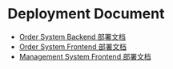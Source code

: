 # Deployment Document

- [Order System Backend 部署文档](https://github.com/make-money-sysu/server/blob/master/deploy.md)
- [Order System Frontend 部署文档](https://github.com/rookies-sysu/Order-System-Frontend)
- [Management System Frontend 部署文档](https://github.com/rookies-sysu/Management-System-Frontend/blob/master/README.md)
